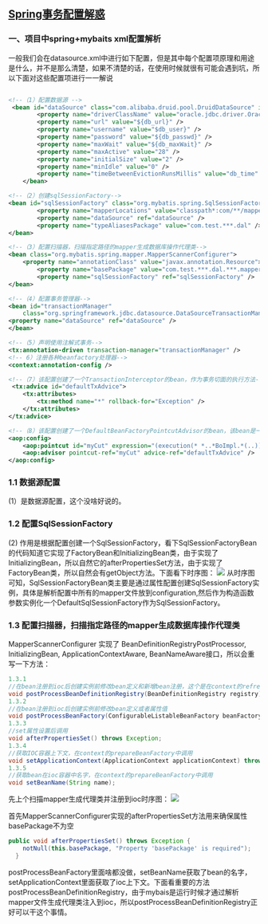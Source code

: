 ## [Spring事务配置解惑](http://ifeve.com/spring%E4%BA%8B%E5%8A%A1%E9%85%8D%E7%BD%AE%E8%A7%A3%E6%83%91/)

### 一、项目中spring+mybaits xml配置解析

一般我们会在datasource.xml中进行如下配置，但是其中每个配置项原理和用途是什么，并不是那么清楚，如果不清楚的话，在使用时候就很有可能会遇到坑，所以下面对这些配置项进行一一解说
~~~xml

<!--（1）配置数据源 -->
 <bean id="dataSource" class="com.alibaba.druid.pool.DruidDataSource" init-method="init" destroy-method="close">
        <property name="driverClassName" value="oracle.jdbc.driver.OracleDriver" />
        <property name="url" value="${db_url}" />
        <property name="username" value="$db_user}" />
        <property name="password" value="${db_passwd}" />
        <property name="maxWait" value="${db_maxWait}" />
        <property name="maxActive" value="28" /> 
        <property name="initialSize" value="2" />
        <property name="minIdle" value="0" />
        <property name="timeBetweenEvictionRunsMillis" value="db_time" />
    </bean>

<!--（2）创建sqlSessionFactory-->
<bean id="sqlSessionFactory" class="org.mybatis.spring.SqlSessionFactoryBean">
        <property name="mapperLocations" value="classpath*:com/**/mapper/*Mapper*.xml" /> 
        <property name="dataSource" ref="dataSource" />
        <property name="typeAliasesPackage" value="com.test.***.dal" />
</bean>

<!--（3）配置扫描器，扫描指定路径的mapper生成数据库操作代理类-->
<bean class="org.mybatis.spring.mapper.MapperScannerConfigurer">
    <property name="annotationClass" value="javax.annotation.Resource"></property>
        <property name="basePackage" value="com.test.***.dal.***.mapper" />
        <property name="sqlSessionFactory" ref="sqlSessionFactory" />
</bean>

<!--（4）配置事务管理器-->
<bean id="transactionManager"
    class="org.springframework.jdbc.datasource.DataSourceTransactionManager">
<property name="dataSource" ref="dataSource" />
</bean>

<!--（5）声明使用注解式事务-->
<tx:annotation-driven transaction-manager="transactionManager" />
<!-- 6）注册各种beanfactory处理器-->
<context:annotation-config />    

<!--（7）该配置创建了一个TransactionInterceptor的bean，作为事务切面的执行方法-->
 <tx:advice id="defaultTxAdvice">
    <tx:attributes>
        <tx:method name="*" rollback-for="Exception" />
    </tx:attributes>
</tx:advice>

<!--（8）该配置创建了一个DefaultBeanFactoryPointcutAdvisor的bean，该bean是一个advisor,里面包含了pointcut和advice.前者说明切面加在哪里，后者是执行逻辑。此处可以配多个advisor -->
<aop:config>
    <aop:pointcut id="myCut" expression="(execution(* *..*BoImpl.*(..))) "/>
    <aop:advisor pointcut-ref="myCut" advice-ref="defaultTxAdvice" />
</aop:config>
~~~
### 1.1 数据源配置
(1）是数据源配置，这个没啥好说的。

### 1.2 配置SqlSessionFactory

(2) 作用是根据配置创建一个SqlSessionFactory，看下SqlSessionFactoryBean的代码知道它实现了FactoryBean和InitializingBean类，由于实现了InitializingBean，所以自然它的afterPropertiesSet方法，由于实现了FactoryBean类，所以自然会有getObject方法。下面看下时序图：
![](http://upload-images.jianshu.io/upload_images/5879294-82daa1ef0d7d2a43.png?imageMogr2/auto-orient/strip%7CimageView2/2/w/1240)
从时序图可知，SqlSessionFactoryBean类主要是通过属性配置创建SqlSessionFactory实例，具体是解析配置中所有的mapper文件放到configuration,然后作为构造函数参数实例化一个DefaultSqlSessionFactory作为SqlSessionFactory。

### 1.3 配置扫描器，扫描指定路径的mapper生成数据库操作代理类

MapperScannerConfigurer 实现了 BeanDefinitionRegistryPostProcessor, InitializingBean, ApplicationContextAware, BeanNameAware接口，所以会重写一下方法：
~~~java
1.3.1
//在bean注册到ioc后创建实例前修改bean定义和新增bean注册，这个是在context的refresh方法调用
void postProcessBeanDefinitionRegistry(BeanDefinitionRegistry registry) throws BeansException;
1.3.2
//在bean注册到ioc后创建实例前修改bean定义或者属性值
void postProcessBeanFactory(ConfigurableListableBeanFactory beanFactory) throws BeansException;
1.3.3
//set属性设置后调用
void afterPropertiesSet() throws Exception;
1.3.4
//获取IOC容器上下文，在context的prepareBeanFactory中调用
void setApplicationContext(ApplicationContext applicationContext) throws BeansException;
1.3.5
//获取bean在ioc容器中名字，在context的prepareBeanFactory中调用
void setBeanName(String name);
~~~

先上个扫描mapper生成代理类并注册到ioc时序图：
![](http://upload-images.jianshu.io/upload_images/5879294-11c59e044003898d.png?imageMogr2/auto-orient/strip%7CimageView2/2/w/1240)

首先MapperScannerConfigurer实现的afterPropertiesSet方法用来确保属性basePackage不为空

~~~java
public void afterPropertiesSet() throws Exception {
    notNull(this.basePackage, "Property 'basePackage' is required");
  }
~~~
postProcessBeanFactory里面啥都没做，setBeanName获取了bean的名字，setApplicationContext里面获取了ioc上下文。下面看重要的方法postProcessBeanDefinitionRegistry，由于mybais是运行时候才通过解析mapper文件生成代理类注入到ioc，所以postProcessBeanDefinitionRegistry正好可以干这个事情。

